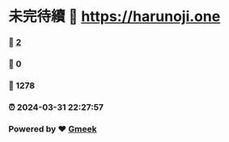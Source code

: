 # 未完待續 :link: https://harunoji.one 
### :page_facing_up: [2](https://harunoji.one/tag.html) 
### :speech_balloon: 0 
### :hibiscus: 1278 
### :alarm_clock: 2024-03-31 22:27:57 
### Powered by :heart: [Gmeek](https://github.com/Meekdai/Gmeek)
